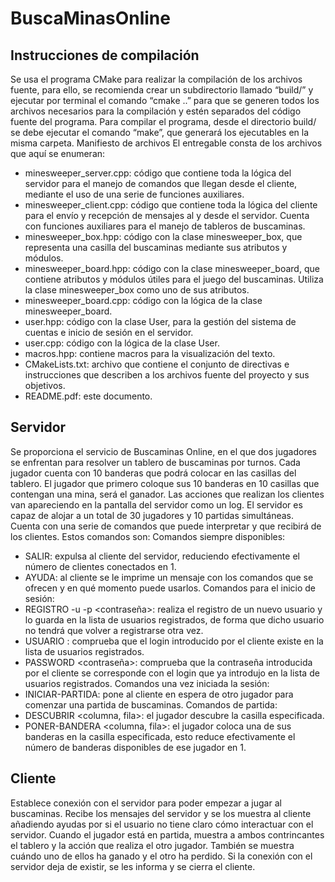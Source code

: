 # BuscaMinasOnline

## Instrucciones de compilación

Se usa el programa CMake para realizar la compilación de los archivos fuente, para ello, se recomienda crear un subdirectorio llamado “build/” y ejecutar por terminal el comando “cmake ..” para que se generen todos los archivos necesarios para la compilación y estén separados del código fuente del programa. Para compilar el programa, desde el directorio build/ se debe ejecutar el comando “make”, que generará los ejecutables en la misma carpeta.
Manifiesto de archivos
El entregable consta de los archivos que aquí se enumeran:
- minesweeper_server.cpp: código que contiene toda la lógica del servidor para el manejo de comandos que llegan desde el cliente, mediante el uso de una serie de funciones auxiliares.
- minesweeper_client.cpp: código que contiene toda la lógica del cliente para el envío y recepción de mensajes al y desde el servidor. Cuenta con funciones auxiliares para el manejo de tableros de buscaminas.
- minesweeper_box.hpp: código con la clase minesweeper_box, que representa una casilla del buscaminas mediante sus atributos y módulos.
- minesweeper_board.hpp: código con la clase minesweeper_board, que contiene atributos y módulos útiles para el juego del buscaminas. Utiliza la clase minesweeper_box como uno de sus atributos.
- minesweeper_board.cpp: código con la lógica de la clase minesweeper_board.
- user.hpp: código con la clase User, para la gestión del sistema de cuentas e inicio de sesión en el servidor.
- user.cpp: código con la lógica de la clase User.
- macros.hpp: contiene macros para la visualización del texto.
- CMakeLists.txt: archivo que contiene el conjunto de directivas e instrucciones que describen a los archivos fuente del proyecto y sus objetivos.
- README.pdf: este documento.

## Servidor

Se proporciona el servicio de Buscaminas Online, en el que dos jugadores se enfrentan para resolver un tablero de buscaminas por turnos. Cada jugador cuenta con 10 banderas que podrá colocar en las casillas del tablero. El jugador que primero coloque sus 10 banderas en 10 casillas que contengan una mina, será el ganador. Las acciones que realizan los clientes van apareciendo en la pantalla del servidor como un log.
El servidor es capaz de alojar a un total de 30 jugadores y 10 partidas simultáneas. Cuenta con una serie de comandos que puede interpretar y que recibirá de los clientes. Estos comandos son:
Comandos siempre disponibles:
- SALIR: expulsa al cliente del servidor, reduciendo efectivamente el número de clientes conectados en 1.
- AYUDA: al cliente se le imprime un mensaje con los comandos que se ofrecen y en qué momento puede usarlos.
Comandos para el inicio de sesión:
- REGISTRO -u <login> -p <contraseña>: realiza el registro de un nuevo usuario y lo guarda en la lista de usuarios registrados, de forma que dicho usuario no tendrá que volver a registrarse otra vez.
- USUARIO <login>: comprueba que el login introducido por el cliente existe en la lista de usuarios registrados.
- PASSWORD <contraseña>: comprueba que la contraseña introducida por el cliente se corresponde con el login que ya introdujo en la lista de usuarios registrados.
Comandos una vez iniciada la sesión:
- INICIAR-PARTIDA: pone al cliente en espera de otro jugador para comenzar una partida de buscaminas.
Comandos de partida:
- DESCUBRIR <columna, fila>: el jugador descubre la casilla especificada.
- PONER-BANDERA <columna, fila>: el jugador coloca una de sus banderas en la casilla especificada, esto reduce efectivamente el número de banderas disponibles de ese jugador en 1.

## Cliente

Establece conexión con el servidor para poder empezar a jugar al buscaminas. Recibe los mensajes del servidor y se los muestra al cliente añadiendo ayudas por si el usuario no tiene claro cómo interactuar con el servidor.
Cuando el jugador está en partida, muestra a ambos contrincantes el tablero y la acción que realiza el otro jugador. También se muestra cuándo uno de ellos ha ganado y el otro ha perdido.
Si la conexión con el servidor deja de existir, se les informa y se cierra el cliente.
